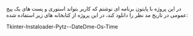 در این پروژه با پایتون برنامه ای نوشتم که کاربر بتواند استوری و پست های یک پیج عمومی در تاریخ مد نظر را دانلود کند، در این پروژه از کتابخانه های زیر استفاده شده:

Tkinter-Instaloader-Pytz--DateDme-Os-Time